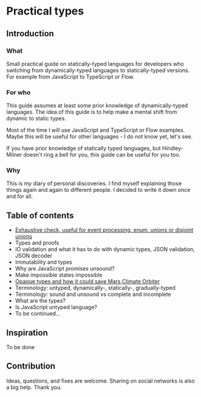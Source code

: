 # Practical types

## Introduction

### What
Small practical guide on statically-typed languages for developers who switching from dynamically-typed languages to statically-typed versions. For example from JavaScript to TypeScript or Flow.

### For who
This guide assumes at least some prior knowledge of dynamically-typed languages. The idea of this guide is to help make a mental shift from dynamic to static types.

Most of the time I will use JavaScript and TypeScript or Flow examples. Maybe this will be useful for other languages - I do not know yet, let's see.

If you have prior knowledge of statically typed languages, but Hindley-Milner doesn't ring a bell for you, this guide can be useful for you too.

### Why
This is my diary of personal discoveries. I find myself explaining those things again and again to different people. I decided to write it down once and for all.

## Table of contents
- [Exhaustive check, useful for event processing, enum, unions or disjoint unions](posts/exhaustive-check.md)
- Types and proofs
- IO validation and what it has to do with dynamic types, JSON validation, JSON decoder
- Immutability and types
- Why are JavaScript promises unsound?
- Make impossible states impossible
- [Opaque types and how it could save Mars Climate Orbiter](posts/opaque-types.md)
- Terminology: untyped, dynamically-, statically-, gradually-typed
- Terminology: sound and unsound vs complete and incomplete
- What are the types?
- Is JavaScript untyped language?
- To be continued...

## Inspiration
To be done

## Contribution
Ideas, questions, and fixes are welcome. Sharing on social networks is also a big help. Thank you.
